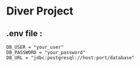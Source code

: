 # Diver Project

## .env file : 

```
DB_USER = "your_user"
DB_PASSWORD = "your_password"
DB_URL = "jdbc:postgresql://host:port/database"
```
